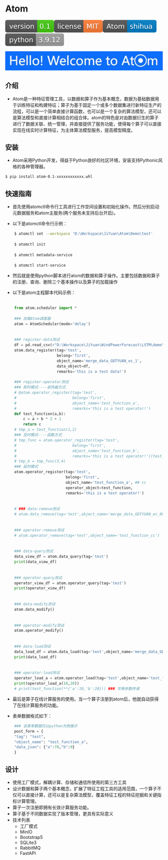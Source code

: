 # Atom

![shields_version](/atom/static/shields_version.svg)![shields_license](/atom/static/shields_license.svg)![shields_author](/atom/static/shields_author.svg)![shiedls_python](/atom/static/shields_python.svg)

![atomsymbol](/atom/static/atomsymbol.JPG)

## 介绍
+ Atom是一种特征管理工具，以数据和算子作为基本概念，数据为基础数据用于训练特征和构建特征；算子为基于固定一个或多个数据集进行新特征生产的流程，可以是一个简单直接计算函数，也可以是一个复杂的算法模型，还可以是算法模型和直接计算相结合的组合体。atom的特色是对由数据衍生的算子进行了数据关联、统一管理，并直接提供了服务功能，使得每个算子可以直接实现在线实时计算特征，为主体算法模型服务，提高模型精度。


## 安装
+ Atom采用Python开发，得益于Python良好的社区环境，安装支持Pythonic风格的各种管理器。
```bash
$ pip install atom-0.1-xxxxxxxxxxxx.whl
```



## 快速指南
+ 首先使用atomctl命令行工具进行工作空间设置和初始化操作。然后分别启动元数据服务和atom主服务(两个服务未支持后台开启)。

+ 以下是atomctl命令行示例：

```bash
	$ atomctl set --workspace 'D:\Workspace\JiYuan\Atom\Demo\test'

	$ atomctl init

	$ atomctl metadata-service 

	$ atomctl start-service 
````

+ 然后就是使用python脚本进行atom的数据和算子操作。主要包括数据和算子的注册、查询、删除三个基本操作以及算子的加载操作


+ 以下是atom主程脚本代码示例：

```python

	from atom.scheduler import *

	### 加载Atom调度器
	atom = AtomScheduler(mode='delay')


	### register-data测试
	df = pd.read_csv(r"D:\Workspace\JiYuan\WindPowerForecast\LSTM\demo\merge_data_GDTYUAN_ec.csv")
	atom.data_register(tag='test',
	                   belong='first',
	                   object_name='merge_data_GDTYUAN_ec_1',
	                   data_object=df,
	                   remarks='this is a test data!')

	### register-operator测试
	### 即时模式----装饰器方式
	# @atom.operator_register(tag='test',
	#                         belong='first',
	#                         object_name='test_function_a',
	#                         remarks='this is a test operator!')
	def test_function(a,b):
	    c = a + b * 2 + 1
	    return c
	# tmp_a = test_function(1,2)
	### 及时模式----函数方式
	# tmp_func = atom.operator_register(tag='test',
	#                         belong='first',
	#                         object_name='test_function_b',
	#                         remarks='this is a test operator!')(test_function)
	# tmp_b = tmp_func(3,4) 
	### 延时模式
	atom.operator_register(tag='test',
	                       belong='first',
	                       object_name='test_function_a', ## cc
	                       operator_object=test_function,
	                       remarks='this is a test operator!')


	# ### data-remove测试
	# atom.data_remove(tag='test',object_name='merge_data_GDTYUAN_ec_00')


	### operator-remove测试
	# atom.operator_remove(tag='test',object_name='test_function_cc')
	 
	                       
	### data-query测试
	data_view_df = atom.data_query(tag='test')
	print(data_view_df)


	### operator-query测试
	operator_view_df = atom.operator_query(tag='test')
	print(operator_view_df)


	### data-modify测试
	atom.data_modify()


	### operator-modify测试
	atom.operator_modify()


	### data-load测试
	data_load_df = atom.data_load(tag='test',object_name='merge_data_GDTYUAN_ec_1')
	print(data_load_df)


	### operator-load测试
	operator_load_a = atom.operator_load(tag='test',object_name='test_function_a')
	print(operator_load_a(10,20))
	# print(test_function(**{'a':10,'b':20})) ### 字典参数传递
```

+ 最后是算子在线计算服务的使用。当一个算子注册到atom后，他就自动获得了在线计算服务的功能。

+ 表单数据格式如下：

```python
	### 该表单数据仅以python为例展示
	post_form = {
    "tag": "test",
    "object_name": "test_function_a",
	"data_json": {"a":78,"b":9}
	}
```

## 设计
+ 使用工厂模式，解耦计算、存储和通信所使用的第三方工具
+ 设计数据和算子两个基本概念，扩展了特征工程工具的适用范围，一个算子不仅可以直接计算，还可以是复杂算法模型，覆盖特征工程的特征挖掘和关键指标计算管理。
+ 算子一次注册即拥有长效计算服务功能。
+ 算子基于不同数据实现了版本管理，更具有实际意义
+ 技术列表
	+ 工厂模式
	+ MinIO
	+ Bootstrap5
	+ SQLite3
	+ RabbitMQ
	+ FastAPI
